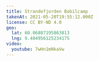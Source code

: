 ```yaml
---
title: Strandefjorden Bobilcamp
takenAt: 2021-05-20T19:55:12.000Z
license: CC BY-ND 4.0
geo:
  lat: 60.06887195863813
  lng: 9.484956125234175
video:
  youtube: 7wHn1mNkaVw
---
```

